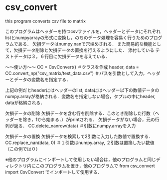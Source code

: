 # csv_convert
 this program converts csv file to matrix 

このプログラムはヘッダーを持つcsvファイルを，ヘッダーとデータにそれぞれlistとnumpyarrayの形式に変換し，のちのデータ処理を容易く行うためのプログラムである．
欠損データはnumpy.nanで穴埋めされる．
また簡易的な機能として，欠損データ削除と欠損データの置換を行えるようにした．
添付している テストデータは３，６行目に欠損データを与えている．

～～使い方～～
CC = CsvConvert()                                         ＃クラスを作成
header, data = CC.convert_np("csv_matrix/test_data.csv")  ＃パスを引数として入力，ヘッダーとデータの変数名を指定する．

上記の例だとheaderにはヘッダーのlist, dataにはヘッダー以下の数値データのnumpy.arrayが格納される．変数名を指定しない場合，タプルの中にheader, dataが格納される．

欠損データの削除
欠損データを含む行を削除する．このとき削除した行数（ヘッダーを除き，1から始まる．）がprintされる．
欠損データがない場合，元の行列が返る．
CC.delete_nanrow(data)  ＃引数にnumpy.arrayを入力

欠損データの置換
欠損データを検索して2引数に入力した数値で置換する．
CC.replace_nan(data, 0)  ＃１引数はnumpy.array, ２引数は置換したい数値（この例では０）

※他のプログラムにインポートして使用したい場合は，他のプログラムと同じディレクトリ内にこのプログラムを置き，他のプログラムで
from csv_convert import CsvConvert
でインポートして使用する．
